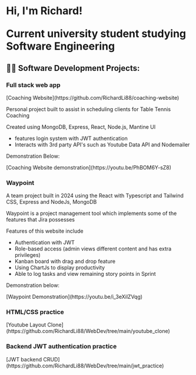 <h1>Hi, I'm Richard! <br/><p>Current university student studying Software Engineering</p>

<h2>👨‍💻 Software Development Projects:</h2>

<h3>Full stack web app</h3>
[Coaching Website](https://github.com/RichardLi88/coaching-website)
<p>Personal project built to assist in scheduling clients for Table Tennis Coaching</p>
<p>Created using MongoDB, Express, React, Node.js, Mantine UI</p>
<ul>
  <li>features login system with JWT authentication</li>
  <li>Interacts with 3rd party API's such as Youtube Data API and Nodemailer</li>
</ul>
<p>Demonstration Below:</p>
[Coaching Website demonstration](https://youtu.be/PhBOM6Y-sZ8)
<h3>Waypoint</h3>
<p>A team project built in 2024 using the React with Typescript and Tailwind CSS, Express and NodeJs, MongoDB<p>
<p>Waypoint is a project management tool which implements some of the features that Jira possesses</p>
<p>Features of this website include</p>
<ul>
  <li>Authentication with JWT</li>
  <li>Role-based access (admin views different content and has extra privileges)</li>
  <li>Kanban board with drag and drop feature</li>
  <li>Using ChartJs to display productivity</li>
  <li>Able to log tasks and view remaining story points in Sprint</li>
</ul>
<p>Demonstration below:</p>
[Waypoint Demonstration](https://youtu.be/i_3eXilZVqg)
<h3>HTML/CSS practice</h3>
[Youtube Layout Clone](https://github.com/RichardLi88/WebDev/tree/main/youtube_clone)
<h3>Backend JWT authentication practice</h3>
[JWT backend CRUD](https://github.com/RichardLi88/WebDev/tree/main/jwt_practice)

